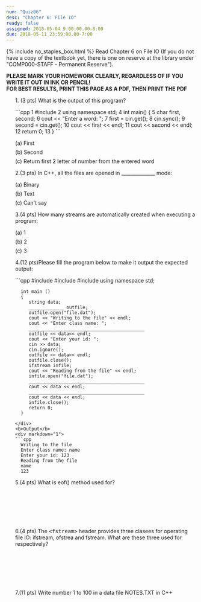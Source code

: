 ```yaml
---
num: "Quiz06"
desc: "Chapter 6: File IO"
ready: false
assigned: 2018-05-04 9:00:00.00-8:00
due: 2018-05-11 23:59:00.00-7:00
---
```

{% include no_staples_box.html %}
Read Chapter 6 on File IO (If you do not have a copy of the textbook yet, there is one on reserve at the library under "COMP000-STAFF - Permanent Reserve").

<b>PLEASE MARK YOUR HOMEWORK CLEARLY, REGARDLESS OF IF YOU WRITE IT OUT IN INK OR PENCIL!<br/>
FOR BEST RESULTS, PRINT THIS PAGE AS A PDF, THEN PRINT THE PDF</b>
<ol markdown="1">
1.  (3 pts) What is the output of this program?
  <div style="margin-bottom:1em"></div>

<div markdown="1">
```cpp
1  #include <iostream>
2  using namespace std;
4  int main() {
5     char first, second;
6     cout << "Enter a word: ";
7     first = cin.get();
8     cin.sync();
9     second = cin.get();
10    cout << first << endl;
11    cout << second << endl;
12    return 0;
13  }
```
</div>

<div style="margin-bottom:1em"></div>
    (a) First
   <div style="margin-bottom:.5em"></div>
    (b) Second
   <div style="margin-bottom:.5em"></div>
    (c) Return first 2 letter of number from the entered word
  <div style="margin-bottom:.5em"></div>

2.(3 pts) In C++, all the files are opened in ______________ mode:
<div style="margin-bottom:1em"></div>
    (a) Binary
   <div style="margin-bottom:.5em"></div>
    (b) Text
   <div style="margin-bottom:.5em"></div>
    (c) Can't say
   <div style="margin-bottom:.5em"></div>

3.(4 pts) How many streams are automatically created when executing a program:
  <div style="margin-bottom:.1em"></div>
  (a) 1
  <div style="margin-bottom:.5em"></div>
  (b) 2
  <div style="margin-bottom:.5em"></div>
  (c) 3
  <div style="margin-bottom:.5em"></div>



<div class="pagebreak"></div>



4.(12 pts)Please fill the program below to make it output the expected output:
<div markdown="1">
  ```cpp
      #include <fstream>
      #include <iostream>
      #include <string>
      using namespace std;

      int main ()
      {
         string data;
         _____________ outfile;
         outfile.open("file.dat");
         cout << "Writing to the file" << endl;
         cout << "Enter class name: ";
         ___________________________________________
         outfile << data<< endl;
         cout << "Enter your id: ";
         cin >> data;
         cin.ignore();
         outfile << data<< endl;
         outfile.close();
         ifstream infile;
         cout << "Reading from the file" << endl;
         infile.open("file.dat");
         ___________________________________________
         cout << data << endl;
         ___________________________________________
         cout << data << endl;
         infile.close();
         return 0;
      }
  ```
  </div>
  <b>Output</b>
  <div markdown="1">
  ```cpp
    Writing to the file
    Enter class name: name
    Enter your id: 123
    Reading from the file
    name
    123
   ```
  </div>
  <div style="margin-bottom:1m"></div>


5.(4 pts) What is eof() method used for?
  <div style="margin-bottom:8em"></div>

6.(4 pts) The <tt>&lt;fstream&gt;</tt> header provides three clasees for operating file IO:  ifstream, ofstrea and fstream. What are these three used for respectively?
 <div style="margin-bottom:8em"></div>

7.(11 pts) Write number 1 to 100 in a data file NOTES.TXT in C++
 <div style="margin-bottom:5em"></div>


</ol>
